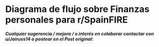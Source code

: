 # Diagrama de flujo sobre Finanzas personales para r/SpainFIRE

***Cualquier sugerencia / mejora / o interés en colaborar contactar con u/Jairuss14 o postear en el Post original:***

